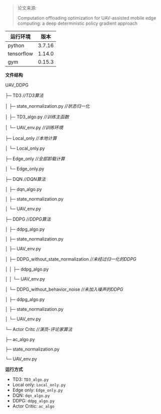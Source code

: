 > 论文来源:
>
> Computation offloading optimization for UAV-assisted mobile edge computing: a deep deterministic policy gradient approach

| 运行环境   | 版本   |
| ---------- | ------ |
| python     | 3.7.16 |
| tensorflow | 1.14.0 |
| gym        | 0.15.3 |

**文件结构**

UAV_DDPG

├─ TD3  *//TD3算法*

│  ├─ state_normalization.py  *//状态归一化*

│  ├─ TD3_algo.py  *//训练主函数*

│  └─ UAV_env.py  *//训练环境*

├─ Local_only  *//本地计算*

│  └─ Local_only.py

├─ Edge_only  *//全部卸载计算*

│  └─ Edge_only.py

├─ DQN  *//DQN算法*

│  ├─ dqn_algo.py

│  ├─ state_normalization.py

│  └─ UAV_env.py

├─ DDPG  *//DDPG算法*

│  ├─ ddpg_algo.py

│  ├─ state_normalization.py

│  ├─ UAV_env.py

│  ├─ DDPG_without_state_normalization  *//未经过归一化的DDPG*

│  │  ├─ ddpg_algo.py

│  │  └─ UAV_env.py

│  └─ DDPG_without_behavior_noise  *//未加入噪声的DDPG*

│     ├─ ddpg_algo.py

│     ├─ state_normalization.py

│     └─ UAV_env.py

└─ Actor Critc  *//演员-评论家算法*

   ├─ ac_algo.py
   
   ├─ state_normalization.py
   
   └─ UAV_env.py
   


**运行方式**

+ TD3: `TD3_algo.py`
+ Local only: `Local_only.py`
+ Edge only: `Edge_only.py`
+ DQN: `dqn_algo.py`
+ DDPG: `ddpg_algo.py`
+ Actor Critic: `ac_algo` 
